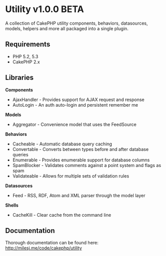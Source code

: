 # Utility v1.0.0 BETA #

A collection of CakePHP utility components, behaviors, datasources, models, helpers and more all packaged into a single plugin.

## Requirements ##

* PHP 5.2, 5.3
* CakePHP 2.x

## Libraries ##

**Components**
* AjaxHandler - Provides support for AJAX request and response
* AutoLogin - An auth auto-login and persistent remember me

**Models**
* Aggregator - Convenience model that uses the FeedSource

**Behaviors**
* Cacheable - Automatic database query caching
* Convertable - Converts between types before and after database queries
* Enumerable - Provides enumerable support for database columns
* SpamBlocker - Validates comments against a point system and flags as spam
* Validateable - Allows for multiple sets of validation rules

**Datasources**
* Feed - RSS, RDF, Atom and XML parser through the model layer

**Shells**
* CacheKill - Clear cache from the command line

## Documentation ##

Thorough documentation can be found here: http://milesj.me/code/cakephp/utility